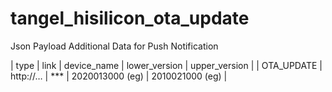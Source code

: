 # tangel_hisilicon_ota_update

Json Payload Additional Data for Push Notification

| type  | link   | device_name | lower_version | upper_version |
| OTA_UPDATE | http://… | *** | 2020013000 (eg) | 2010021000 (eg) |
